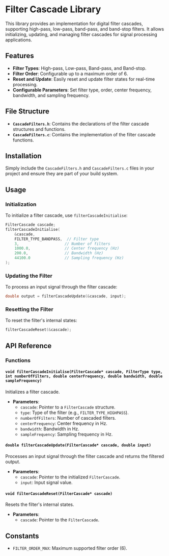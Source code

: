 # Filter Cascade Library

This library provides an implementation for digital filter cascades, supporting high-pass, low-pass, band-pass, and band-stop filters. It allows initializing, updating, and managing filter cascades for signal processing applications.

## Features

- **Filter Types**: High-pass, Low-pass, Band-pass, and Band-stop.
- **Filter Order**: Configurable up to a maximum order of 6.
- **Reset and Update**: Easily reset and update filter states for real-time processing.
- **Configurable Parameters**: Set filter type, order, center frequency, bandwidth, and sampling frequency.

## File Structure

- **`CascadeFilters.h`**: Contains the declarations of the filter cascade structures and functions.
- **`CascadeFilters.c`**: Contains the implementation of the filter cascade functions.

## Installation

Simply include the `CascadeFilters.h` and `CascadeFilters.c` files in your project and ensure they are part of your build system.

## Usage

### Initialization

To initialize a filter cascade, use `filterCascadeInitialise`:

```c
FilterCascade cascade;
filterCascadeInitialise(
    &cascade,
    FILTER_TYPE_BANDPASS,  // Filter type
    3,                    // Number of filters
    1000.0,               // Center frequency (Hz)
    200.0,                // Bandwidth (Hz)
    44100.0               // Sampling frequency (Hz)
);
```

### Updating the Filter

To process an input signal through the filter cascade:

```c
double output = filterCascadeUpdate(&cascade, input);
```

### Resetting the Filter

To reset the filter's internal states:

```c
filterCascadeReset(&cascade);
```

## API Reference

### Functions

#### `void filterCascadeInitialise(FilterCascade* cascade, FilterType type, int numberOfFilters, double centerFrequency, double bandwidth, double sampleFrequency)`

Initializes a filter cascade.

- **Parameters**:
  - `cascade`: Pointer to a `FilterCascade` structure.
  - `type`: Type of the filter (e.g., `FILTER_TYPE_HIGHPASS`).
  - `numberOfFilters`: Number of cascaded filters.
  - `centerFrequency`: Center frequency in Hz.
  - `bandwidth`: Bandwidth in Hz.
  - `sampleFrequency`: Sampling frequency in Hz.

#### `double filterCascadeUpdate(FilterCascade* cascade, double input)`

Processes an input signal through the filter cascade and returns the filtered output.

- **Parameters**:
  - `cascade`: Pointer to the initialized `FilterCascade`.
  - `input`: Input signal value.

#### `void filterCascadeReset(FilterCascade* cascade)`

Resets the filter's internal states.

- **Parameters**:
  - `cascade`: Pointer to the `FilterCascade`.

## Constants

- `FILTER_ORDER_MAX`: Maximum supported filter order (6).


